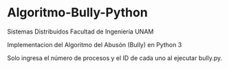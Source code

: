 # Algoritmo-Bully-Python
Sistemas Distribuidos
Facultad de Ingeniería UNAM

Implementacion del Algoritmo del Abusón (Bully) en Python 3

Solo ingresa el número de procesos y el ID de cada uno al ejecutar bully.py.

